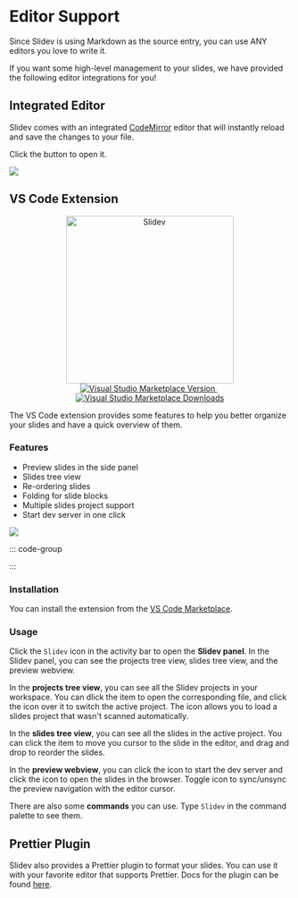 # Editor Support

Since Slidev is using Markdown as the source entry, you can use ANY editors you love to write it.

If you want some high-level management to your slides, we have provided the following editor integrations for you!

## Integrated Editor

Slidev comes with an integrated [CodeMirror](https://codemirror.net/) editor that will instantly reload and save the changes to your file.

Click the <carbon-edit class="inline-icon-btn"/> button to open it.

![](/screenshots/integrated-editor.png)

## VS Code Extension

<p align="center">
    <a href="https://github.com/slidevjs/slidev" target="_blank">
        <img src="https://cdn.jsdelivr.net/gh/slidevjs/slidev/assets/logo-for-vscode.png" alt="Slidev" width="300"/>
    </a>
    <br>
    <a href="https://marketplace.visualstudio.com/items?itemName=antfu.slidev" target="__blank">
        <img src="https://img.shields.io/visual-studio-marketplace/v/antfu.slidev.svg?color=4EC5D4&amp;label=VS%20Code%20Marketplace&logo=visual-studio-code" alt="Visual Studio Marketplace Version" />
    </a>
    &nbsp;
    <a href="https://marketplace.visualstudio.com/items?itemName=antfu.slidev" target="__blank">
        <img src="https://img.shields.io/visual-studio-marketplace/d/antfu.slidev.svg?color=2B90B6" alt="Visual Studio Marketplace Downloads" />
    </a>
</p>

The VS Code extension provides some features to help you better organize your slides and have a quick overview of them.

### Features

- Preview slides in the side panel
- Slides tree view
- Re-ordering slides
- Folding for slide blocks
- Multiple slides project support
- Start dev server in one click

![](https://github.com/slidevjs/slidev/assets/63178754/2c9ba01a-d21f-4b33-b6b6-4e249873f865)

::: code-group

<TheTweet id="1395333405345148930" />

<TheTweet id="1789684139152810151" />

:::

### Installation

You can install the extension from the [VS Code Marketplace](https://marketplace.visualstudio.com/items?itemName=antfu.slidev).

### Usage

Click the `Slidev` icon in the activity bar to open the **Slidev panel**. In the Slidev panel, you can see the projects tree view, slides tree view, and the preview webview.

In the **projects tree view**, you can see all the Slidev projects in your workspace. You can dlick the item to open the corresponding file, and click the <codicon-eye /> icon over it to switch the active project. The <codicon-add /> icon allows you to load a slides project that wasn't scanned automatically.

In the **slides tree view**, you can see all the slides in the active project. You can click the item to move you cursor to the slide in the editor, and drag and drop to reorder the slides.

In the **preview webview**, you can click the <codicon-run-all /> icon to start the dev server and click the <codicon-globe /> icon to open the slides in the browser. Toggle <codicon-lock /> icon to sync/unsync the preview navigation with the editor cursor.

There are also some **commands** you can use. Type `Slidev` in the command palette to see them.

## Prettier Plugin

Slidev also provides a Prettier plugin to format your slides. You can use it with your favorite editor that supports Prettier. Docs for the plugin can be found [here](https://github.com/slidevjs/prettier-plugin).

